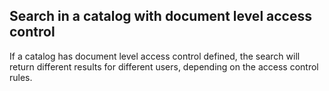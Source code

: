 ## Search in a catalog with document level access control

If a catalog has document level access control defined, the search will return different results for different users, depending on the access control rules.

